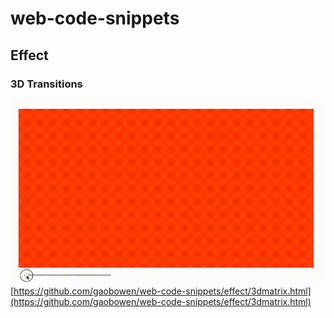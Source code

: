 # web-code-snippets
## Effect
### 3D Transitions
![](readme_src/3dmatrix.gif)
[https://github.com/gaobowen/web-code-snippets/effect/3dmatrix.html](https://github.com/gaobowen/web-code-snippets/effect/3dmatrix.html)




